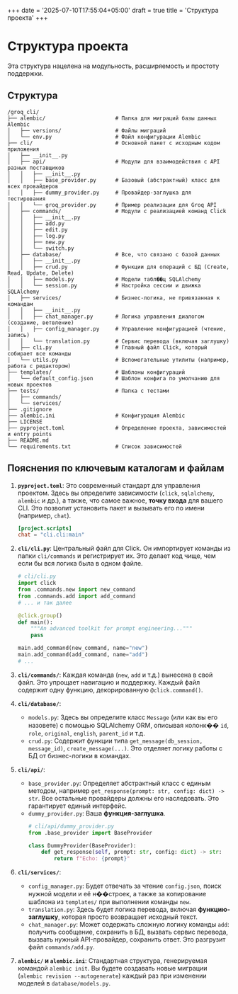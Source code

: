+++
date = '2025-07-10T17:55:04+05:00'
draft = true
title = 'Структура проекта'
+++

# Структура проекта

Эта структура нацелена на модульность, расширяемость и простоту поддержки.

## Структура

```
/groq_cli/
├── alembic/                      # Папка для миграций базы данных Alembic
│   ├── versions/                 # Файлы миграций
│   └── env.py                    # Файл конфигурации Alembic
├── cli/                          # Основной пакет с исходным кодом приложения
│   ├── __init__.py
│   ├── api/                      # Модули для взаимодействия с API разных поставщиков
│   │   ├── __init__.py
│   │   ├── base_provider.py      # Базовый (абстрактный) класс для всех провайдеров
│   │   ├── dummy_provider.py     # Провайдер-заглушка для тестирования
│   │   └── groq_provider.py      # Пример реализации для Groq API
│   ├── commands/                 # Модули с реализацией команд Click
│   │   ├── __init__.py
│   │   ├── add.py
│   │   ├── edit.py
│   │   ├── log.py
│   │   ├── new.py
│   │   └── switch.py
│   ├── database/                 # Все, что связано с базой данных
│   │   ├── __init__.py
│   │   ├── crud.py               # Функции для операций с БД (Create, Read, Update, Delete)
│   │   ├── models.py             # Модели табл��ц SQLAlchemy
│   │   └── session.py            # Настройка сессии и движка SQLAlchemy
│   ├── services/                 # Бизнес-логика, не привязанная к командам
│   │   ├── __init__.py
│   │   ├── chat_manager.py       # Логика управления диалогом (создание, ветвление)
│   │   ├── config_manager.py     # Управление конфигурацией (чтение, запись)
│   │   └── translation.py        # Сервис перевода (включая заглушку)
│   ├── cli.py                    # Главный файл Click, который собирает все команды
│   └── utils.py                  # Вспомогательные утилиты (например, работа с редактором)
├── templates/                    # Шаблоны конфигураций
│   └── default_config.json       # Шаблон конфига по умолчанию для новых проектов
├── tests/                        # Папка с тестами
│   ├── commands/
│   └── services/
├── .gitignore
├── alembic.ini                   # Конфигурация Alembic
├── LICENSE
├── pyproject.toml                # Определение проекта, зависимостей и entry points
├── README.md
└── requirements.txt              # Список зависимостей
```

## Пояснения по ключевым каталогам и файлам

1.  **`pyproject.toml`**: Это современный стандарт для управления проектом. Здесь вы определите зависимости (`click`, `sqlalchemy`, `alembic` и др.), а также, что самое важное, **точку входа** для вашего CLI. Это позволит установить пакет и вызывать его по имени (например, `chat`).
    ```toml
    [project.scripts]
    chat = "cli.cli:main"
    ```

2.  **`cli/cli.py`**: Центральный файл для Click. Он импортирует команды из папки `cli/commands` и регистрирует их. Это делает код чище, чем если бы вся логика была в одном файле.
    ```python
    # cli/cli.py
    import click
    from .commands.new import new_command
    from .commands.add import add_command
    # ... и так далее

    @click.group()
    def main():
        """An advanced toolkit for prompt engineering..."""
        pass

    main.add_command(new_command, name="new")
    main.add_command(add_command, name="add")
    # ...
    ```

3.  **`cli/commands/`**: Каждая команда (`new`, `add` и т.д.) вынесена в свой файл. Это упрощает навигацию и поддержку. Каждый файл содержит одну функцию, декорированную `@click.command()`.

4.  **`cli/database/`**:
    *   `models.py`: Здесь вы определите класс `Message` (или как вы его назовете) с помощью SQLAlchemy ORM, описывая колонк�� `id`, `role`, `original`, `english`, `parent_id` и т.д.
    *   `crud.py`: Содержит функции типа `get_message(db_session, message_id)`, `create_message(...)`. Это отделяет логику работы с БД от бизнес-логики в командах.

5.  **`cli/api/`**:
    *   `base_provider.py`: Определяет абстрактный класс с единым методом, например `get_response(prompt: str, config: dict) -> str`. Все остальные провайдеры должны его наследовать. Это гарантирует единый интерфейс.
    *   `dummy_provider.py`: Ваша **функция-заглушка**.
        ```python
        # cli/api/dummy_provider.py
        from .base_provider import BaseProvider

        class DummyProvider(BaseProvider):
            def get_response(self, prompt: str, config: dict) -> str:
                return f"Echo: {prompt}"
        ```

6.  **`cli/services/`**:
    *   `config_manager.py`: Будет отвечать за чтение `config.json`, поиск нужной модели и её н��строек, а также за копирование шаблона из `templates/` при выполнении команды `new`.
    *   `translation.py`: Здесь будет логика перевода, включая **функцию-заглушку**, которая просто возвращает исходный текст.
    *   `chat_manager.py`: Может содержать сложную логику команды `add`: получить сообщение, сохранить в БД, вызвать сервис перевода, вызвать нужный API-провайдер, сохранить ответ. Это разгрузит файл `commands/add.py`.

7.  **`alembic/` и `alembic.ini`**: Стандартная структура, генерируемая командой `alembic init`. Вы будете создавать новые миграции (`alembic revision --autogenerate`) каждый раз при изменении моделей в `database/models.py`.
